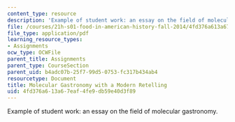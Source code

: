 ```yaml
---
content_type: resource
description: 'Example of student work: an essay on the field of molecular gastronomy.'
file: /courses/21h-s01-food-in-american-history-fall-2014/4fd376a613a67eaf4fe9db59e40d3f89_MIT21H_S01F14_FinPa-MolGa.pdf
file_type: application/pdf
learning_resource_types:
- Assignments
ocw_type: OCWFile
parent_title: Assignments
parent_type: CourseSection
parent_uid: b4adc07b-25f7-99d5-0753-fc317b434ab4
resourcetype: Document
title: Molecular Gastronomy with a Modern Retelling
uid: 4fd376a6-13a6-7eaf-4fe9-db59e40d3f89
---
```

Example of student work: an essay on the field of molecular gastronomy.

